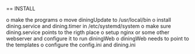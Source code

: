 == INSTALL

o make the programs
o move diningUpdate to /usr/local/bin
o install dining.service and dining.timer in /etc/systemd/system
o make sure dining.service points to the rigth place
o setup nginx or some other webserver and configure it to run diningWeb
o diningWeb needs to point to the templates
o configure the config.ini and dining.ini

